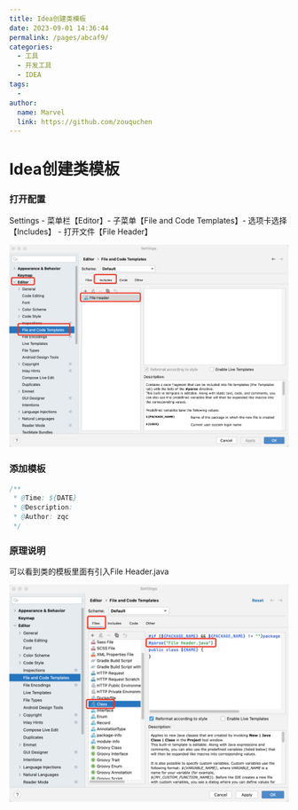 ```yaml
---
title: Idea创建类模板
date: 2023-09-01 14:36:44
permalink: /pages/abcaf9/
categories:
  - 工具
  - 开发工具
  - IDEA
tags:
  - 
author: 
  name: Marvel
  link: https://github.com/zouquchen
---
```

# Idea创建类模板

### 打开配置

Settings - 菜单栏【Editor】- 子菜单【File and Code Templates】- 选项卡选择【Includes】 -  打开文件【File Header】

![image-20230901142653959](https://raw.githubusercontent.com/zouquchen/Images/main/imgs2023/08/image-20230901142653959.png)

### 添加模板

```java
/**
 * @Time: ${DATE}
 * @Description: 
 * @Author: zqc
 */
```

### 原理说明

可以看到类的模板里面有引入File Header.java

![image-20230901143606668](https://raw.githubusercontent.com/zouquchen/Images/main/imgs2023/08/image-20230901143606668.png)